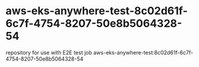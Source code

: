 # aws-eks-anywhere-test-8c02d61f-6c7f-4754-8207-50e8b5064328-54
repository for use with E2E test job aws-eks-anywhere-test:8c02d61f-6c7f-4754-8207-50e8b5064328-54
